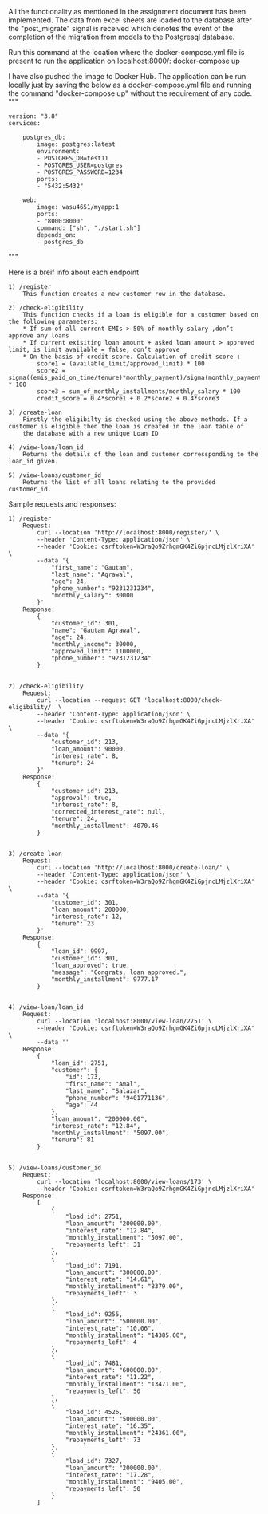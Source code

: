 All the functionality as mentioned in the assignment document has been implemented. The data from excel sheets are loaded to the database after the "post_migrate" signal is received which denotes the event of the completion of the migration from models to the Postgresql database.


Run this command at the location where the docker-compose.yml file is present to run the application on localhost:8000/:
    docker-compose up


I have also pushed the image to Docker Hub. The application can be run locally just by saving the below as a docker-compose.yml file and running the command "docker-compose up" without the requirement of any code.
"""

    version: "3.8"
    services:

        postgres_db:
            image: postgres:latest
            environment:
            - POSTGRES_DB=test11
            - POSTGRES_USER=postgres
            - POSTGRES_PASSWORD=1234
            ports:
            - "5432:5432"
            
        web:
            image: vasu4651/myapp:1
            ports:
            - "8000:8000"
            command: ["sh", "./start.sh"]
            depends_on:
            - postgres_db

"""




Here is a breif info about each endpoint

    1) /register
        This function creates a new customer row in the database.
    
    2) /check-eligibility
        This function checks if a loan is eligible for a customer based on the following parameters:
        * If sum of all current EMIs > 50% of monthly salary ,don’t approve any loans
        * If current exisiting loan amount + asked loan amount > approved limit, is_limit_available = false, don’t approve
        * On the basis of credit score. Calculation of credit score :
            score1 = (available_limit/approved_limit) * 100
            score2 = sigma((emis_paid_on_time/tenure)*monthly_payment)/sigma(monthly_payment)   * 100
            score3 = sum_of_monthly_installments/monthly_salary * 100
            credit_score = 0.4*score1 + 0.2*score2 + 0.4*score3

    3) /create-loan
        Firstly the eligibilty is checked using the above methods. If a customer is eligible then the loan is created in the loan table of
        the database with a new unique Loan ID

    4) /view-loan/loan_id
        Returns the details of the loan and customer corressponding to the loan_id given.
    
    5) /view-loans/customer_id
        Returns the list of all loans relating to the provided customer_id.



Sample requests and responses:

    1) /register
        Request: 
            curl --location 'http://localhost:8000/register/' \
            --header 'Content-Type: application/json' \
            --header 'Cookie: csrftoken=W3raQo9ZrhgmGK4ZiGpjncLMjzlXriXA' \
            --data '{
                "first_name": "Gautam",
                "last_name": "Agrawal",
                "age": 24,
                "phone_number": "9231231234",
                "monthly_salary": 30000
            }'
        Response:
            {
                "customer_id": 301,
                "name": "Gautam Agrawal",
                "age": 24,
                "monthly_income": 30000,
                "approved_limit": 1100000,
                "phone_number": "9231231234"
            }


    2) /check-eligibility
        Request:
            curl --location --request GET 'localhost:8000/check-eligibility/' \
            --header 'Content-Type: application/json' \
            --header 'Cookie: csrftoken=W3raQo9ZrhgmGK4ZiGpjncLMjzlXriXA' \
            --data '{
                "customer_id": 213,
                "loan_amount": 90000,
                "interest_rate": 8,
                "tenure": 24
            }'
        Response:
            {
                "customer_id": 213,
                "approval": true,
                "interest_rate": 8,
                "corrected_interest_rate": null,
                "tenure": 24,
                "monthly_installment": 4070.46
            }

    
    3) /create-loan
        Request:
            curl --location 'http://localhost:8000/create-loan/' \
            --header 'Content-Type: application/json' \
            --header 'Cookie: csrftoken=W3raQo9ZrhgmGK4ZiGpjncLMjzlXriXA' \
            --data '{
                "customer_id": 301,
                "loan_amount": 200000,
                "interest_rate": 12,
                "tenure": 23
            }'
        Response:
            {
                "loan_id": 9997,
                "customer_id": 301,
                "loan_approved": true,
                "message": "Congrats, loan approved.",
                "monthly_installment": 9777.17
            }


    4) /view-loan/loan_id
        Request:
            curl --location 'localhost:8000/view-loan/2751' \
            --header 'Cookie: csrftoken=W3raQo9ZrhgmGK4ZiGpjncLMjzlXriXA' \
            --data ''
        Response:
            {
                "loan_id": 2751,
                "customer": {
                    "id": 173,
                    "first_name": "Amal",
                    "last_name": "Salazar",
                    "phone_number": "9401771136",
                    "age": 44
                },
                "loan_amount": "200000.00",
                "interest_rate": "12.84",
                "monthly_installment": "5097.00",
                "tenure": 81
            }
        
    
    5) /view-loans/customer_id
        Request:
            curl --location 'localhost:8000/view-loans/173' \
            --header 'Cookie: csrftoken=W3raQo9ZrhgmGK4ZiGpjncLMjzlXriXA'
        Response:
            [
                {
                    "load_id": 2751,
                    "loan_amount": "200000.00",
                    "interest_rate": "12.84",
                    "monthly_installment": "5097.00",
                    "repayments_left": 31
                },
                {
                    "load_id": 7191,
                    "loan_amount": "300000.00",
                    "interest_rate": "14.61",
                    "monthly_installment": "8379.00",
                    "repayments_left": 3
                },
                {
                    "load_id": 9255,
                    "loan_amount": "500000.00",
                    "interest_rate": "10.06",
                    "monthly_installment": "14385.00",
                    "repayments_left": 4
                },
                {
                    "load_id": 7481,
                    "loan_amount": "600000.00",
                    "interest_rate": "11.22",
                    "monthly_installment": "13471.00",
                    "repayments_left": 50
                },
                {
                    "load_id": 4526,
                    "loan_amount": "500000.00",
                    "interest_rate": "16.35",
                    "monthly_installment": "24361.00",
                    "repayments_left": 73
                },
                {
                    "load_id": 7327,
                    "loan_amount": "200000.00",
                    "interest_rate": "17.28",
                    "monthly_installment": "9405.00",
                    "repayments_left": 50
                }
            ]




